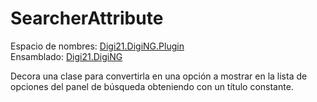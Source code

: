# SearcherAttribute

Espacio de nombres: [Digi21.DigiNG.Plugin](../../)  
Ensamblado: [Digi21.DigiNG](../../../digi21.diging/)

Decora una clase para convertirla en una opción a mostrar en la lista de opciones del panel de búsqueda obteniendo con un título constante.



